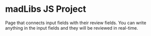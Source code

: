 # madLibs JS Project
Page that connects input fields with their review fields.
You can write anything in the input fields and they will be reviewed in real-time.